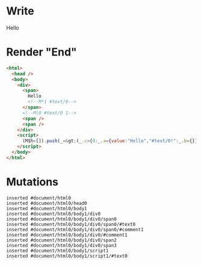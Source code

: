 # Write
  <div><span>Hello<!M*1 #text/0></span><!M|0 #text/0 1><span></span><span></span></div><script>(M$h=[]).push(_=>(_.c={0:_.a={value:"Hello","#text/0!":_.b={}},1:_.b},_.a["#text/0("]=_._["packages/translator-tags/src/__tests__/fixtures/toggle-first-child/template.marko_1_renderer"](_.a),_.b._=_.a,_.c),[])</script>


# Render "End"
```html
<html>
  <head />
  <body>
    <div>
      <span>
        Hello
        <!--M*1 #text/0-->
      </span>
      <!--M|0 #text/0 1-->
      <span />
      <span />
    </div>
    <script>
      (M$h=[]).push(_=&gt;(_.c={0:_.a={value:"Hello","#text/0!":_.b={}},1:_.b},_.a["#text/0("]=_._["packages/translator-tags/src/__tests__/fixtures/toggle-first-child/template.marko_1_renderer"](_.a),_.b._=_.a,_.c),[])
    </script>
  </body>
</html>
```

# Mutations
```
inserted #document/html0
inserted #document/html0/head0
inserted #document/html0/body1
inserted #document/html0/body1/div0
inserted #document/html0/body1/div0/span0
inserted #document/html0/body1/div0/span0/#text0
inserted #document/html0/body1/div0/span0/#comment1
inserted #document/html0/body1/div0/#comment1
inserted #document/html0/body1/div0/span2
inserted #document/html0/body1/div0/span3
inserted #document/html0/body1/script1
inserted #document/html0/body1/script1/#text0
```